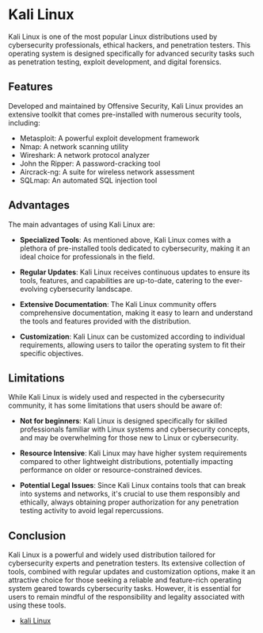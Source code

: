 # Kali Linux

Kali Linux is one of the most popular Linux distributions used by cybersecurity professionals, ethical hackers, and penetration testers. This operating system is designed specifically for advanced security tasks such as penetration testing, exploit development, and digital forensics.

## Features

Developed and maintained by Offensive Security, Kali Linux provides an extensive toolkit that comes pre-installed with numerous security tools, including:

- Metasploit: A powerful exploit development framework
- Nmap: A network scanning utility
- Wireshark: A network protocol analyzer
- John the Ripper: A password-cracking tool
- Aircrack-ng: A suite for wireless network assessment
- SQLmap: An automated SQL injection tool

## Advantages

The main advantages of using Kali Linux are:

- **Specialized Tools**: As mentioned above, Kali Linux comes with a plethora of pre-installed tools dedicated to cybersecurity, making it an ideal choice for professionals in the field.

- **Regular Updates**: Kali Linux receives continuous updates to ensure its tools, features, and capabilities are up-to-date, catering to the ever-evolving cybersecurity landscape.

- **Extensive Documentation**: The Kali Linux community offers comprehensive documentation, making it easy to learn and understand the tools and features provided with the distribution.

- **Customization**: Kali Linux can be customized according to individual requirements, allowing users to tailor the operating system to fit their specific objectives.

## Limitations

While Kali Linux is widely used and respected in the cybersecurity community, it has some limitations that users should be aware of:

- **Not for beginners**: Kali Linux is designed specifically for skilled professionals familiar with Linux systems and cybersecurity concepts, and may be overwhelming for those new to Linux or cybersecurity.

- **Resource Intensive**: Kali Linux may have higher system requirements compared to other lightweight distributions, potentially impacting performance on older or resource-constrained devices.

- **Potential Legal Issues**: Since Kali Linux contains tools that can break into systems and networks, it's crucial to use them responsibly and ethically, always obtaining proper authorization for any penetration testing activity to avoid legal repercussions.

## Conclusion

Kali Linux is a powerful and widely used distribution tailored for cybersecurity experts and penetration testers. Its extensive collection of tools, combined with regular updates and customization options, make it an attractive choice for those seeking a reliable and feature-rich operating system geared towards cybersecurity tasks. However, it is essential for users to remain mindful of the responsibility and legality associated with using these tools.

- [kali Linux](https://www.kali.org/)